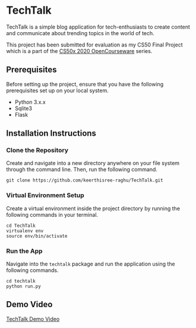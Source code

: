 # TechTalk

TechTalk is a simple blog application for tech-enthusiasts to create content and communicate about trending topics in the world of tech.

This project has been submitted for evaluation as my CS50 Final Project which is a part of the [CS50x 2020 OpenCourseware](https://cs50.harvard.edu/x/2020/) series. 

## Prerequisites

Before setting up the project, ensure that you have the following prerequisites set up on your local system.

* Python 3.x.x
* Sqlite3
* Flask

## Installation Instructions

### Clone the Repository

Create and navigate into a new directory anywhere on your file system through the command line. Then, run the following command.
```shell
git clone https://github.com/keerthisree-raghu/TechTalk.git
```
### Virtual Environment Setup

Create a virtual environment inside the project directory by running the following commands in your terminal.

```shell
cd TechTalk
virtualenv env
source env/bin/activate
```

### Run the App

Navigate into the `techtalk` package and run the application using the following commands.

```shell
cd techtalk
python run.py
```

## Demo Video

[TechTalk Demo Video](https://youtu.be/fJCi4hs6RaY)